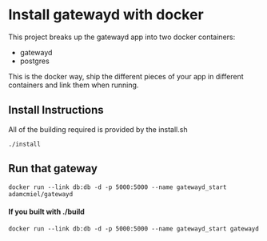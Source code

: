 # Install gatewayd with docker

This project breaks up the gatewayd app into two docker containers:
 - gatewayd
 - postgres


This is the docker way, ship the different pieces of your app in different containers and link them when running.

## Install Instructions

All of the building required is provided by the install.sh

    ./install

## Run that gateway

    docker run --link db:db -d -p 5000:5000 --name gatewayd_start adamcmiel/gatewayd

#### If you built with ./build

    docker run --link db:db -d -p 5000:5000 --name gatewayd_start gatewayd
